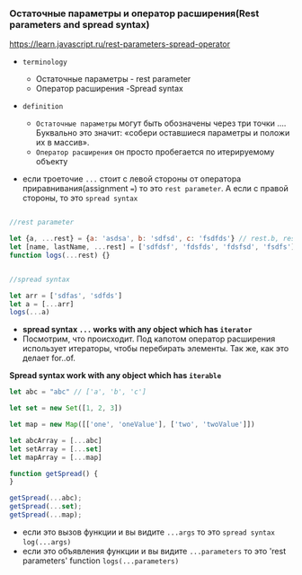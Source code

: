 ### Остаточные параметры и оператор расширения(Rest parameters and spread syntax)

https://learn.javascript.ru/rest-parameters-spread-operator

- `terminology`
    - Остаточные параметры - rest parameter
    - Оператор расширения -Spread syntax

- `definition`
    - `Остаточные параметры` могут быть обозначены через три точки .... Буквально это значит: «собери оставшиеся
      параметры и положи их в массив».
    - `Оператор расширения` он просто пробегается по итерируемому объекту


- если троеточие `...` стоит с левой стороны от оператора приравнивания(assignment `=`) то это `rest parameter`. А если
  с правой стороны, то это `spread syntax`

```js

//rest parameter

let {a, ...rest} = {a: 'asdsa', b: 'sdfsd', c: 'fsdfds'} // rest.b, rest.c
let [name, lastName, ...rest] = ['sdfdsf', 'fdsfds', 'fdsfsd', 'fsdfs']
function logs(...rest) {}


//spread syntax 

let arr = ['sdfas', 'sdfds']
let a = [...arr]
logs(...a)


```


- **spread syntax `...` works with any object which has `iterator`**
- Посмотрим, что происходит. Под капотом оператор расширения использует итераторы, чтобы перебирать элементы. Так же,
  как это делает for..of.

**Spread syntax work with any object which has `iterable`**

```js
let abc = "abc" // ['a', 'b', 'c']

let set = new Set([1, 2, 3])

let map = new Map([['one', 'oneValue'], ['two', 'twoValue']])

let abcArray = [...abc]
let setArray = [...set]
let mapArray = [...map]

function getSpread() {
}

getSpread(...abc);
getSpread(...set);
getSpread(...map);


```

- если это вызов функции и вы видите `...args` то это `spread syntax`  `log(...args)`
- если это объявления функции и вы видите `...parameters` то это 'rest parameters' function `logs(...parameters)`
